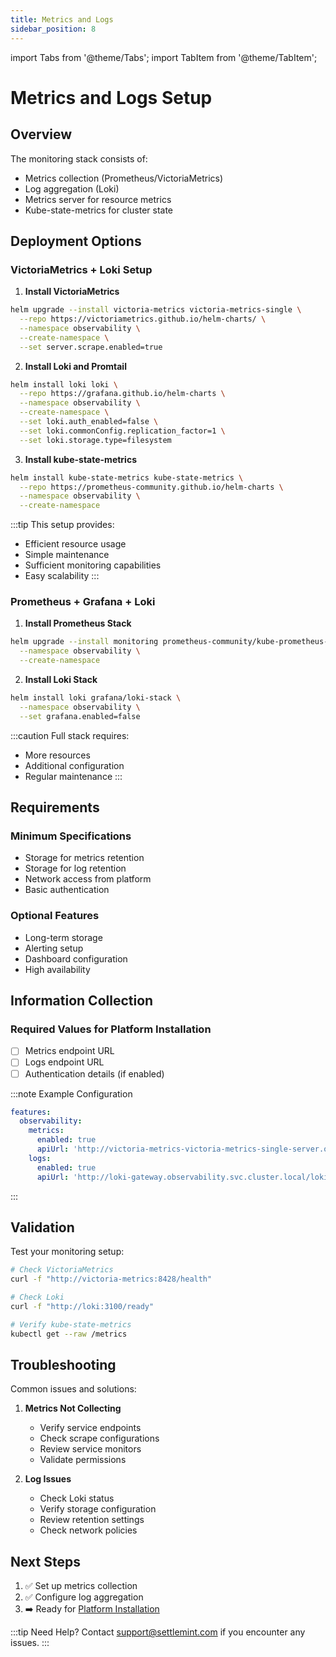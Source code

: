 ```yaml
---
title: Metrics and Logs
sidebar_position: 8
---
```


import Tabs from '@theme/Tabs';
import TabItem from '@theme/TabItem';

# Metrics and Logs Setup

## Overview

The monitoring stack consists of:

- Metrics collection (Prometheus/VictoriaMetrics)
- Log aggregation (Loki)
- Metrics server for resource metrics
- Kube-state-metrics for cluster state

## Deployment Options

<Tabs>
<TabItem value="lightweight" label="Lightweight Stack (Recommended)" default>

### VictoriaMetrics + Loki Setup

1. **Install VictoriaMetrics**

```bash
helm upgrade --install victoria-metrics victoria-metrics-single \
  --repo https://victoriametrics.github.io/helm-charts/ \
  --namespace observability \
  --create-namespace \
  --set server.scrape.enabled=true
```

2. **Install Loki and Promtail**

```bash
helm install loki loki \
  --repo https://grafana.github.io/helm-charts \
  --namespace observability \
  --create-namespace \
  --set loki.auth_enabled=false \
  --set loki.commonConfig.replication_factor=1 \
  --set loki.storage.type=filesystem
```

3. **Install kube-state-metrics**

```bash
helm install kube-state-metrics kube-state-metrics \
  --repo https://prometheus-community.github.io/helm-charts \
  --namespace observability \
  --create-namespace
```

:::tip
This setup provides:

- Efficient resource usage
- Simple maintenance
- Sufficient monitoring capabilities
- Easy scalability
  :::

</TabItem>
<TabItem value="prometheus" label="Full Prometheus Stack">

### Prometheus + Grafana + Loki

1. **Install Prometheus Stack**

```bash
helm upgrade --install monitoring prometheus-community/kube-prometheus-stack \
  --namespace observability \
  --create-namespace
```

2. **Install Loki Stack**

```bash
helm install loki grafana/loki-stack \
  --namespace observability \
  --set grafana.enabled=false
```

:::caution
Full stack requires:

- More resources
- Additional configuration
- Regular maintenance
  :::

</TabItem>
</Tabs>

## Requirements

<div className="row margin-bottom--lg">
<div className="col col--6">

### Minimum Specifications

- Storage for metrics retention
- Storage for log retention
- Network access from platform
- Basic authentication

</div>
<div className="col col--6">

### Optional Features

- Long-term storage
- Alerting setup
- Dashboard configuration
- High availability

</div>
</div>

## Information Collection

<div className="alert alert--success" role="alert">

### Required Values for Platform Installation

- [ ] Metrics endpoint URL
- [ ] Logs endpoint URL
- [ ] Authentication details (if enabled)

:::note Example Configuration

```yaml
features:
  observability:
    metrics:
      enabled: true
      apiUrl: 'http://victoria-metrics-victoria-metrics-single-server.observability.svc.cluster.local:8428/prometheus/api/v1'
    logs:
      enabled: true
      apiUrl: 'http://loki-gateway.observability.svc.cluster.local/loki/api/v1'
```

:::

</div>

## Validation

Test your monitoring setup:

```bash
# Check VictoriaMetrics
curl -f "http://victoria-metrics:8428/health"

# Check Loki
curl -f "http://loki:3100/ready"

# Verify kube-state-metrics
kubectl get --raw /metrics
```

## Troubleshooting

Common issues and solutions:

1. **Metrics Not Collecting**

   - Verify service endpoints
   - Check scrape configurations
   - Review service monitors
   - Validate permissions

2. **Log Issues**
   - Check Loki status
   - Verify storage configuration
   - Review retention settings
   - Check network policies

## Next Steps

1. ✅ Set up metrics collection
2. ✅ Configure log aggregation
3. ➡️ Ready for [Platform Installation](/documentation/docs/launch-platform/self-hosted/installation-guide/platform-installation)

:::tip Need Help?
Contact [support@settlemint.com](mailto:support@settlemint.com) if you encounter any issues.
:::
